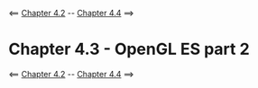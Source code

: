 <== [Chapter 4.2](./Chapter_04_02.md) -- [Chapter 4.4](./Chapter_04_04.md) ==>

# Chapter 4.3 - OpenGL ES part 2

<== [Chapter 4.2](./Chapter_04_02.md) -- [Chapter 4.4](./Chapter_04_04.md) ==>
